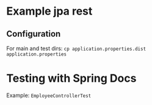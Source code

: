 # Example jpa rest

## Configuration

For main and test dirs:
`cp application.properties.dist application.properties`


# Testing with Spring Docs

Example: `EmployeeControllerTest`